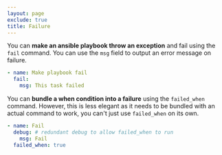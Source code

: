 ```yaml
---
layout: page
exclude: true
title: Failure
---
```


You can **make an ansible playbook throw an exception** and fail using the `fail` command. You can use the `msg` field to output an error message on failure.
```yaml
- name: Make playbook fail
  fail:
    msg: This task failed
```

You can **bundle a when condition into a failure** using the `failed_when` command. However, this is less elegant as it needs to be bundled with an actual command to work, you can't just use `failed_when` on its own.
```yaml
- name: Fail
  debug: # redundant debug to allow failed_when to run
    msg: Fail
  failed_when: true
```
<!--stackedit_data:
eyJoaXN0b3J5IjpbLTIxNzUyNzg4MCw5Njc0NDcxNTUsODk4OD
UyNTc1XX0=
-->